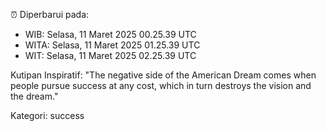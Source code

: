 ⏰ Diperbarui pada:
- WIB: Selasa, 11 Maret 2025 00.25.39 UTC
- WITA: Selasa, 11 Maret 2025 01.25.39 UTC
- WIT: Selasa, 11 Maret 2025 02.25.39 UTC

Kutipan Inspiratif:
"The negative side of the American Dream comes when people pursue success at any cost, which in turn destroys the vision and the dream."


Kategori: success

